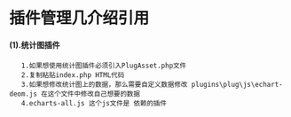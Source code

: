 #  插件管理几介绍引用

####  (1).统计图插件
       1.如果想使用统计图插件必须引入PlugAsset.php文件
       2.复制粘贴index.php HTML代码
       3.如果想修改统计图上的数据，那么需要自定义数据修改 plugins\plug\js\echart-deom.js 在这个文件中修改自己想要的数据
       4.echarts-all.js 这个js文件是 依赖的插件







